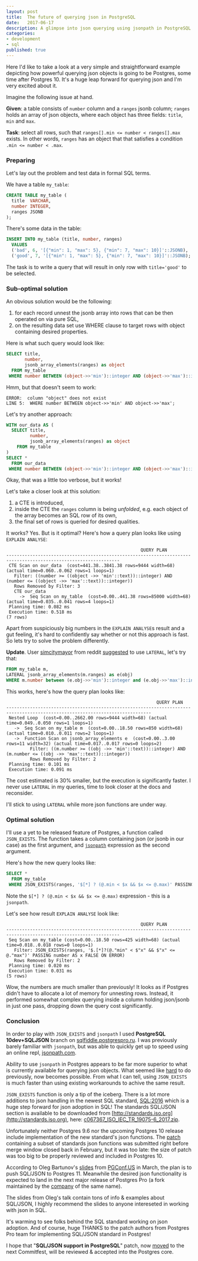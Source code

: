 ```yaml
---
layout: post
title:  The future of querying json in PostgreSQL
date:   2017-06-17
description: A glimpse into json querying using jsonpath in PostgreSQL
categories:
- development
- sql
published: true
---
```


Here I'd like to take a look at a very simple and straightforward example depicting how powerful querying json objects is going to be Postgres, some time after Postgres 10.
It's a huge leap forward for querying json and I'm very excited about it.

Imagine the following issue at hand.

**Given**: a table consists of `number` column and a `ranges` jsonb column; `ranges` holds an array of json objects, where each object has three fields: `title`, `min` and `max`.

**Task**: select all rows, such that `ranges[].min <= number < ranges[].max` exists. In other words, `ranges` has an object that that satisfies a condition `.min <= number < .max`.

### Preparing

Let's lay out the problem and test data in formal SQL terms.

We have a table `my_table`:

```sql
CREATE TABLE my_table (
  title  VARCHAR,
  number INTEGER,
  ranges JSONB
);
```

There's some data in the table:

```sql
INSERT INTO my_table (title, number, ranges)
  VALUES
  ('bad', 6, '[{"min": 1, "max": 5}, {"min": 7, "max": 10}]'::JSONB),
  ('good', 7, '[{"min": 1, "max": 5}, {"min": 7, "max": 10}]'::JSONB);
```

The task is to write a query that will result in only row with `title='good'` to be selected.

### Sub-optimal solution

An obvious solution would be the following:

1. for each record unnest the jsonb array into rows that can be then operated on via pure SQL,
2. on the resulting data set use WHERE clause to target rows with object containing desired properties.

Here is what such query would look like:

```sql
SELECT title,
       number,
       jsonb_array_elements(ranges) as object
  FROM my_table
 WHERE number BETWEEN (object->>'min')::integer AND (object->>'max')::integer;
```

Hmm, but that doesn't seem to work:

```
ERROR:  column "object" does not exist
LINE 5:  WHERE number BETWEEN object->>'min' AND object->>'max';
```

Let's try another approach:

```sql
WITH our_data AS (
  SELECT title,
         number,
         jsonb_array_elements(ranges) as object
    FROM my_table
)
SELECT *
  FROM our_data
 WHERE number BETWEEN (object->>'min')::integer AND (object->>'max')::integer;
```

Okay, that was a little too verbose, but it works!

Let's take a closer look at this solution:

1. a CTE is introduced,
2. inside the CTE the `ranges` column is being _unfolded_, e.g. each object of
   the array becomes an SQL row of its own,
3. the final set of rows is queried for desired qualities.

It works? Yes. But is it optimal? Here's how a query plan looks like using `EXPLAIN ANALYSE`:

```
                                                   QUERY PLAN
-----------------------------------------------------------------------------------------------------------------
 CTE Scan on our_data  (cost=441.38..3841.38 rows=9444 width=68) (actual time=0.060..0.062 rows=1 loops=1)
   Filter: ((number >= ((object ->> 'min'::text))::integer) AND (number <= ((object ->> 'max'::text))::integer))
   Rows Removed by Filter: 3
   CTE our_data
     ->  Seq Scan on my_table  (cost=0.00..441.38 rows=85000 width=68) (actual time=0.035..0.041 rows=4 loops=1)
 Planning time: 0.082 ms
 Execution time: 0.518 ms
(7 rows)

```

Apart from suspiciously big numbers in the `EXPLAIN ANALYSE`s result and a gut feeling, it's hard to
confidently say whether or not this approach is fast. So lets try to solve the problem differently.

**Update**. User [simcitymayor](https://www.reddit.com/user/simcitymayor) from reddit
[suggested](https://www.reddit.com/r/PostgreSQL/comments/6ht4em/the_future_of_querying_json_in_postgresql/dj1jv9o/)
to use `LATERAL`, let's try that:

```SQL
FROM my_table m,
LATERAL jsonb_array_elements(m.ranges) as e(obj)
WHERE m.number between (e.obj->>'min')::integer and (e.obj->>'max')::integer;
```

This works, here's how the query plan looks like:

```
                                                         QUERY PLAN
-----------------------------------------------------------------------------------------------------------------------------
 Nested Loop  (cost=0.00..2662.00 rows=9444 width=68) (actual time=0.049..0.050 rows=1 loops=1)
   ->  Seq Scan on my_table m  (cost=0.00..18.50 rows=850 width=68) (actual time=0.010..0.011 rows=2 loops=1)
   ->  Function Scan on jsonb_array_elements e  (cost=0.00..3.00 rows=11 width=32) (actual time=0.017..0.017 rows=0 loops=2)
         Filter: ((m.number >= ((obj ->> 'min'::text))::integer) AND (m.number <= ((obj ->> 'max'::text))::integer))
         Rows Removed by Filter: 2
 Planning time: 0.101 ms
 Execution time: 0.091 ms
```

The cost estimated is 30% smaller, but the execution is significantly faster. I
never use `LATERAL` in my queries, time to look closer at the docs and reconsider.

I'll stick to using `LATERAL` while more json functions are under way.

### Optimal solution

I'll use a yet to be released feature of Postgres, a function called
`JSON_EXISTS`. The function takes a column containing json (or jsonb in our
case) as the first argument, and
[`jsonpath`](http://goessner.net/articles/JsonPath/) expression as the second
argument.

Here's how the new query looks like:

```sql
SELECT *
  FROM my_table
 WHERE JSON_EXISTS(ranges, '$[*] ? (@.min < $x && $x <= @.max)' PASSING number AS x);
```

Note the `$[*] ? (@.min < $x && $x <= @.max)` expression - this is a `jsonpath`.

Let's see how result `EXPLAIN ANALYSE` look like:

```
                                                   QUERY PLAN
-----------------------------------------------------------------------------------------------------------------
 Seq Scan on my_table (cost=0.00..18.50 rows=425 width=68) (actual time=0.018..0.018 rows=0 loops=1)
   Filter: JSON_EXISTS(ranges, '$.[*]?(@."min" < $"x" && $"x" <= @."max")' PASSING number AS x FALSE ON ERROR)
   Rows Removed by Filter: 2
 Planning time: 0.020 ms
 Execution time: 0.031 ms
(5 rows)
```

Wow, the numbers are much smaller than previously! It looks as if Postgres didn't
have to allocate a lot of memory for unnesting rows. Instead, it performed somewhat
complex querying inside a column holding json/jsonb in just one pass, dropping down the
query cost significantly.

### Conclusion

In order to play with `JSON_EXISTS` and `jsonpath` I used **PostgreSQL 10dev+SQLJSON**
branch on [sqlfiddle.postgrespro.ru](http://sqlfiddle.postgrespro.ru). I was
previously barely familiar with `jsonpath`, but was able to quickly get up to
speed using an online repl, [jsonpath.com](http://jsonpath.com).

Ability to use `jsonpath` in Postgres appears to be far more superior to what is
currently available for querying json objects. What seemed like
[hard](https://stackoverflow.com/questions/42107392/targeting-specific-objects-in-jsonb-array#comment71387404_42107715)
to do previously, now becomes possible. From what I can tell, using
`JSON_EXISTS` is much faster than using existing workarounds to achive the
same result.

`JSON_EXISTS` function is only a tip of the iceberg. There is a lot more
additions to json handling in the newest SQL standard,
[SQL:2016](https://en.wikipedia.org/wiki/SQL:2016) which is a huge step
forward for json adoption in SQL! The standards SQL/JSON section is available to
be downloaded from [http://standards.iso.org](http://standards.iso.org), here:
[c067367_ISO_IEC_TR_19075-6_2017.zip](http://standards.iso.org/ittf/PubliclyAvailableStandards/c067367_ISO_IEC_TR_19075-6_2017.zip).

Unfortunately neither Postgres 9.6 nor the upcoming Postgres 10 release include
implementation of the new standard's json functions. The
[patch](https://commitfest.postgresql.org/13/1063/) containing a subset of
standards json functions was submitted right before merge window closed
back in February, but it was too late: the size of patch was too big to be
properly reviewed and included in Postgres 10.

According to Oleg Bartunov's
[slides](https://postgrespro.ru/media/2017/04/04/jsonb-pgconf.us-2017.pdf) from
[PGConf.US](https://pgconf.us) in March, the plan is to push SQL/JSON to
Postgres 11. Meanwhile the desired json functionality is expected to land in
the next major release of Postgres Pro (a fork maintained by the
[company](https://postgrespro.com) of the same name).

The slides from Oleg's talk contain tons of info & examples about SQL/JSON, I
highly recommend the slides to anyone intereseted in working with json in SQL.

It's warming to see folks behind the SQL standard working on json adoption. And
of course, huge THANKS to the patch authors from Postgres Pro team for implementing
SQL/JSON standard in Postgres!

I hope that "**SQL/JSON support in PostgreSQL**" patch, now
[moved](https://commitfest.postgresql.org/14/1063/) to the next Commitfest,
will be reviewed & accepted into the Postgres core.
